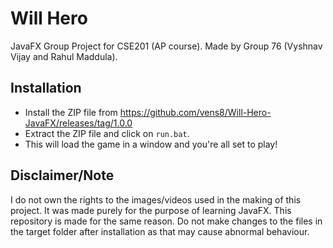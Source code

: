 # Will Hero
JavaFX Group Project for CSE201 (AP course).
Made by Group 76 (Vyshnav Vijay and Rahul Maddula).

## Installation
- Install the ZIP file from https://github.com/vens8/Will-Hero-JavaFX/releases/tag/1.0.0
- Extract the ZIP file and click on `run.bat`. 
- This will load the game in a window and you're all set to play!

## Disclaimer/Note
I do not own the rights to the images/videos used in the making of this project. It was made purely for the purpose of learning JavaFX. This repository is made for the same reason.
Do not make changes to the files in the target folder after installation as that may cause abnormal behaviour. 
